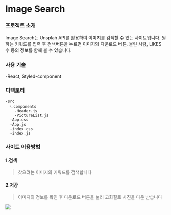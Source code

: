 # Image Search
### 프로젝트 소개
Image Search는 Unsplah API를 활용하여 이미지를 검색할 수 있는 사이트입니다.
원하는 키워드를 입력 후 검색버튼을 누르면 이미지와 다운로드 버튼, 올린 사람, LIKES 수 등의 정보를 함께 볼 수 있습니다.


### 사용 기술
-React, Styled-component


### 디렉토리
```
-src
  ㄴcomponents
    -Header.js
    -PictureList.js
  -App.css
  -App.js
  -index.css
  -index.js
```

### 사이트 이용방법
#### 1.검색
>찾으려는 이미지의 키워드를 검색합니다

#### 2.저장
>이미지의 정보를 확인 후 다운로드 버튼을 눌러 고화질로 사진을 다운 받습니다

<img src="https://user-images.githubusercontent.com/96972549/160272823-e0083e66-dcf5-495e-8e00-a916cf957640.gif">
